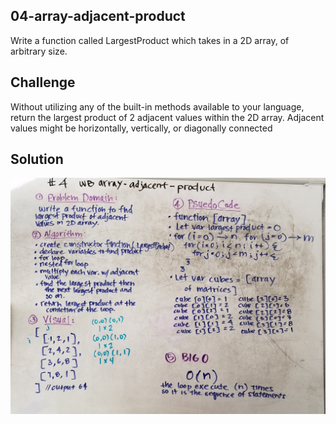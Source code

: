 ## 04-array-adjacent-product
Write a function called LargestProduct which takes in a 2D array, of arbitrary size. 

## Challenge
Without utilizing any of the built-in methods available to your language, return the largest product of 2 adjacent values within the 2D array.
Adjacent values might be horizontally, vertically, or diagonally connected

## Solution
![whiteboard](./../../assets/array-adjacent-product.jpg)